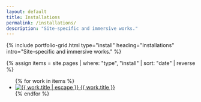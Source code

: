 ```yaml
---
layout: default
title: Installations
permalink: /installations/
description: "Site-specific and immersive works."
---
```

{% include portfolio-grid.html
   type="install"
   heading="Installations"
   intro="Site-specific and immersive works." %}


{% assign items = site.pages | where: "type", "install" | sort: "date" | reverse %}

<ul class="gallery-grid">
  {% for work in items %}
  <li>
    <a href="{{ work.url | relative_url }}">
      <img src="{{ work.image | default: '/assets/images/placeholders/portfolio.jpg' | relative_url }}"
           alt="{{ work.title | escape }}" loading="lazy" decoding="async">
      <span>{{ work.title }}</span>
    </a>
  </li>
  {% endfor %}
</ul>
